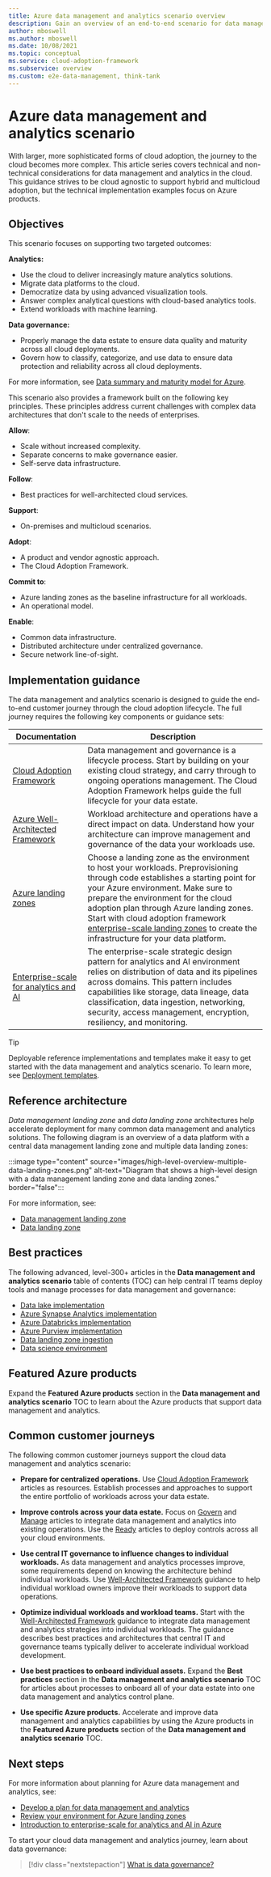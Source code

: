 ```yaml
---
title: Azure data management and analytics scenario overview
description: Gain an overview of an end-to-end scenario for data management and analytics in the cloud, with a focus on Azure implementation.
author: mboswell
ms.author: mboswell
ms.date: 10/08/2021
ms.topic: conceptual
ms.service: cloud-adoption-framework
ms.subservice: overview
ms.custom: e2e-data-management, think-tank
---
```


# Azure data management and analytics scenario

With larger, more sophisticated forms of cloud adoption, the journey to the cloud becomes more complex. This article series covers technical and non-technical considerations for data management and analytics in the cloud. This guidance strives to be cloud agnostic to support hybrid and multicloud adoption, but the technical implementation examples focus on Azure products.

## Objectives

This scenario focuses on supporting two targeted outcomes:

**Analytics:**
- Use the cloud to deliver increasingly mature analytics solutions.
- Migrate data platforms to the cloud.
- Democratize data by using advanced visualization tools.
- Answer complex analytical questions with cloud-based analytics tools.
- Extend workloads with machine learning.

**Data governance:**
- Properly manage the data estate to ensure data quality and maturity across all cloud deployments.
- Govern how to classify, categorize, and use data to ensure data protection and reliability across all cloud deployments.

For more information, see [Data summary and maturity model for Azure](./govern.md).

This scenario also provides a framework built on the following key principles. These principles address current challenges with complex data architectures that don't scale to the needs of enterprises.

**Allow**:
- Scale without increased complexity.
- Separate concerns to make governance easier.
- Self-serve data infrastructure.

**Follow**:
- Best practices for well-architected cloud services.

**Support**:
- On-premises and multicloud scenarios.

**Adopt**:
- A product and vendor agnostic approach.
- The Cloud Adoption Framework.

**Commit to**:
- Azure landing zones as the baseline infrastructure for all workloads.
- An operational model.

**Enable**:
- Common data infrastructure.
- Distributed architecture under centralized governance.
- Secure network line-of-sight.

## Implementation guidance

The data management and analytics scenario is designed to guide the end-to-end customer journey through the cloud adoption lifecycle. The full journey requires the following key components or guidance sets:

|Documentation  |Description  |
|---------|---------|
|[Cloud Adoption Framework](/azure/cloud-adoption-framework)|Data management and governance is a lifecycle process. Start by building on your existing cloud strategy, and carry through to ongoing operations management. The Cloud Adoption Framework helps guide the full lifecycle for your data estate.|
|[Azure Well-Architected Framework](well-architected-framework.md)|Workload architecture and operations have a direct impact on data. Understand how your architecture can improve management and governance of the data your workloads use.|
|[Azure landing zones](/azure/cloud-adoption-framework/ready/)|Choose a landing zone as the environment to host your workloads. Preprovisioning through code establishes a starting point for your Azure environment. Make sure to prepare the environment for the cloud adoption plan through Azure landing zones. Start with cloud adoption framework [enterprise-scale landing zones](/azure/cloud-adoption-framework/ready/enterprise-scale/) to create the infrastructure for your data platform.|
|[Enterprise-scale for analytics and AI](enterprise-scale-landing-zone.md)|The enterprise-scale strategic design pattern for analytics and AI environment relies on distribution of data and its pipelines across domains. This pattern includes capabilities like storage, data lineage, data classification, data ingestion, networking, security, access management, encryption, resiliency, and monitoring.|

> [!TIP]
> Deployable reference implementations and templates make it easy to get started with the data management and analytics scenario. To learn more, see [Deployment templates](eslz-deployment-templates.md).

## Reference architecture

*Data management landing zone* and *data landing zone* architectures help accelerate deployment for many common data management and analytics solutions. The following diagram is an overview of a data platform with a central data management landing zone and multiple data landing zones:

:::image type="content" source="images/high-level-overview-multiple-data-landing-zones.png" alt-text="Diagram that shows a high-level design with a data management landing zone and data landing zones." border="false":::

For more information, see:
- [Data management landing zone](architectures/data-management-landing-zone.md)
- [Data landing zone](architectures/data-management-landing-zone.md)

## Best practices

The following advanced, level-300+ articles in the **Data management and analytics scenario** table of contents (TOC) can help central IT teams deploy tools and manage processes for data management and governance:

- [Data lake implementation](best-practices/data-lake-overview.md)
- [Azure Synapse Analytics implementation](best-practices/synapse.md)
- [Azure Databricks implementation](best-practices/azure-databricks-implementation.md)
- [Azure Purview implementation](best-practices/purview-checklist.md) 
- [Data landing zone ingestion](best-practices/data-ingestion.md)
- [Data science environment](best-practices/data-science-best-practices.md)

## Featured Azure products

Expand the **Featured Azure products** section in the **Data management and analytics scenario** TOC to learn about the Azure products that support data management and analytics.

## Common customer journeys

The following common customer journeys support the cloud data management and analytics scenario:

- **Prepare for centralized operations.** Use [Cloud Adoption Framework](/azure/cloud-adoption-framework) articles as resources. Establish processes and approaches to support the entire portfolio of workloads across your data estate.

- **Improve controls across your data estate.** Focus on [Govern](/azure/cloud-adoption-framework/govern) and [Manage](/azure/cloud-adoption-framework/manage) articles to integrate data management and analytics into existing operations. Use the [Ready](/azure/cloud-adoption-framework/ready) articles to deploy controls across all your cloud environments.

- **Use central IT governance to influence changes to individual workloads.** As data management and analytics processes improve, some requirements depend on knowing the architecture behind individual workloads. Use [Well-Architected Framework](./well-architected-framework.md) guidance to help individual workload owners improve their workloads to support data operations.

- **Optimize individual workloads and workload teams.** Start with the [Well-Architected Framework](./well-architected-framework.md) guidance to integrate data management and analytics strategies into individual workloads. The guidance describes best practices and architectures that central IT and governance teams typically deliver to accelerate individual workload development.

- **Use best practices to onboard individual assets.** Expand the **Best practices** section in the **Data management and analytics scenario** TOC for articles about processes to onboard all of your data estate into one data management and analytics control plane.

- **Use specific Azure products.** Accelerate and improve data management and analytics capabilities by using the Azure products in the **Featured Azure products** section of the **Data management and analytics scenario** TOC.

## Next steps

For more information about planning for Azure data management and analytics, see:
- [Develop a plan for data management and analytics](plan.md)
- [Review your environment for Azure landing zones](ready.md)
- [Introduction to enterprise-scale for analytics and AI in Azure](enterprise-scale-landing-zone.md)

To start your cloud data management and analytics journey, learn about data governance:

> [!div class="nextstepaction"]
> [What is data governance?](overview-data-governance.md)
